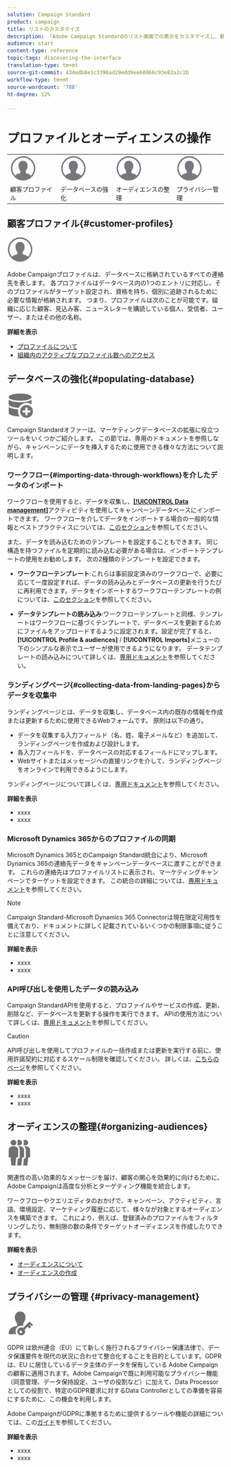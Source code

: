 ```yaml
---
solution: Campaign Standard
product: campaign
title: リストのカスタマイズ
description: 「Adobe Campaign Standardのリスト画面での表示をカスタマイズし、動作をカスタマイズする方法：要素の並べ替え、フィルタリング、削除または複製を行う方法について説明します。 リスト画面には、1つまたは複数の特定のリソースの要素が表示されます。」
audience: start
content-type: reference
topic-tags: discovering-the-interface
translation-type: tm+mt
source-git-commit: 434edb8e1c3396ad29edd9ee60866c93e82a2c1b
workflow-type: tm+mt
source-wordcount: '788'
ht-degree: 12%

---
```



# プロファイルとオーディエンスの操作

<table>
<tr>
    <td valign="top">
        <a href="../../start/using/work-with-audiences.md"><img width="60px" alt="conditions" src="assets/icon_profile.svg"/></a>
    </td>
    <td valign="top">
        <a href="../../api/using/creating-a-service.md"><img width="60px" alt="条件" src="assets/icon_profile.svg"/></a>
    </td>
    <td valign="top">
        <a href="../../api/using/interacting-with-custom-resources.md"><img width="60px" alt="条件" src="assets/icon_profile.svg"/></a>
    </td>
    <td valign="top">
        <a href="../../api/using/interacting-with-marketing-history.md"><img width="60px" alt="条件" src="assets/icon_profile.svg"/></a>
    </td>
</tr>
<tr>
<td>顧客プロファイル</td>
<td>データベースの強化</td>
<td>オーディエンスの整理</td>
<td>プライバシー管理</td>
</tr>
</table>

## 顧客プロファイル{#customer-profiles}

<img width="60px" alt="条件" src="assets/icon_profile.svg"/>

Adobe Campaignプロファイルは、データベースに格納されているすべての連絡先を表します。 各プロファイルはデータベース内の1つのエントリに対応し、そのプロファイルがターゲット設定され、資格を持ち、個別に追跡されるために必要な情報が格納されます。 つまり、プロファイルは次のことが可能です。組織に応じた顧客、見込み客、ニュースレターを購読している個人、受信者、ユーザー、またはその他の名称。

**詳細を表示**

* [プロファイルについて](../../audiences/using/about-profiles.md)
* [組織内のアクティブなプロファイル数へのアクセス](../../audiences/using/active-profiles.md)

## データベースの強化{#populating-database}

<img width="60px" alt="条件" src="assets/icon_populate.svg"/>

Campaign Standardオファーは、マーケティングデータベースの拡張に役立つツールをいくつかご紹介します。 この節では、専用のドキュメントを参照しながら、キャンペーンにデータを挿入するために使用できる様々な方法について説明します。

### ワークフロー{#importing-data-through-workflows}を介したデータのインポート

ワークフローを使用すると、データを収集し、[**[!UICONTROL Data management]**](../../automating/using/about-data-management-activities.md)アクティビティを使用してキャンペーンデータベースにインポートできます。 ワークフローを介してデータをインポートする場合の一般的な情報とベストプラクティスについては、[このセクション](../../automating/using/about-data-import-and-export.md)を参照してください。

また、データを読み込むためのテンプレートを設定することもできます。 同じ構造を持つファイルを定期的に読み込む必要がある場合は、インポートテンプレートの使用をお勧めします。 次の2種類のテンプレートを設定できます。

* **ワークフローテンプレート**:これらは事前設定済みのワークフローで、必要に応じて一度設定すれば、データの読み込みとデータベースの更新を行うたびに再利用できます。データをインポートするワークフローテンプレートの例については、[このセクション](../../automating/using/creating-import-workflow-templates.md)を参照してください。

* **データテンプレートの読み込み**:ワークフローテンプレートと同様、テンプレートはワークフローに基づくテンプレートで、データベースを更新するためにファイルをアップロードするように設定されます。設定が完了すると、**[!UICONTROL Profile & audiences]** / **[!UICONTROL Imports]**&#x200B;メニューの下のシンプルな表示でユーザーが使用できるようになります。 データテンプレートの読み込みについて詳しくは、[専用ドキュメント](../../automating/using/importing-data-with-import-templates.md)を参照してください。

### ランディングページ{#collecting-data-from-landing-pages}からデータを収集中

ランディングページとは、データを収集し、データベース内の既存の情報を作成または更新するために使用できるWebフォームです。 原則は以下の通り。

* データを収集する入力フィールド（名、姓、電子メールなど）を追加して、ランディングページを作成および設計します。
* 各入力フィールドを、データベースの対応するフィールドにマップします。
* Webサイトまたはメッセージへの直接リンクを介して、ランディングページをオンラインで利用できるようにします。

ランディングページについて詳しくは、[専用ドキュメント](../../channels/using/getting-started-with-landing-pages.md)を参照してください。

**詳細を表示**

* xxxx
* xxxx

### Microsoft Dynamics 365からのプロファイルの同期

Microsoft Dynamics 365とのCampaign Standard統合により、Microsoft Dynamics 365の連絡先データをキャンペーンデータベースに渡すことができます。
これらの連絡先はプロファイルリストに表示され、マーケティングキャンペーンでターゲットを設定できます。 この統合の詳細については、[専用ドキュメント](../../integrating/using/d365-acs-get-started.md)を参照してください。

>[!NOTE]
>
>Campaign Standard-Microsoft Dynamics 365 Connectorは現在限定可用性を備えており、ドキュメントに詳しく記載されているいくつかの制限事項に従うことに注意してください。

**詳細を表示**

* xxxx
* xxxx

### API呼び出しを使用したデータの読み込み

Campaign StandardAPIを使用すると、プロファイルやサービスの作成、更新、削除など、データベースを更新する操作を実行できます。 APIの使用方法について詳しくは、[専用ドキュメント](../../api/using/get-started-apis.md)を参照してください。

>[!CAUTION]
>
>API呼び出しを使用してプロファイルの一括作成または更新を実行する前に、使用許諾契約に対応するスケール制限を確認してください。 詳しくは、[こちらのページ](https://helpx.adobe.com/jp/legal/product-descriptions/campaign-standard.html#ITInfrastructureResourcesbyActiveProfilesTiers)を参照してください。

**詳細を表示**

* xxxx
* xxxx

## オーディエンスの整理{#organizing-audiences}

<img width="60px" alt="条件" src="assets/icon_audience.svg"/>

関連性の高い効果的なメッセージを届け、顧客の関心を効果的に向けるために、Adobe Campaignは高度な分析とターゲティング機能を統合します。

ワークフローやクエリエディタのおかげで、キャンペーン、アクティビティ、言語、環境設定、マーケティング履歴に応じて、様々なが対象とするオーディエンスを構築できます。 これにより、例えば、登録済みのプロファイルをフィルタリングしたり、無制限の数の条件でターゲットオーディエンスを作成したりできます。

**詳細を表示**

* [オーディエンスについて](../../audiences/using/about-audiences.md)
* [オーディエンスの作成](../../audiences/using/creating-audiences.md)

## プライバシーの管理 {#privacy-management}

<img width="60px" alt="条件" src="assets/icon_privacy.svg"/>

GDPR は欧州連合（EU）にて新しく施行されるプライバシー保護法律で、データ保護要件を現代の状況に合わせて整合化することを目的としています。GDPR は、EU に居住しているデータ主体のデータを保有している Adobe Campaign の顧客に適用されます。Adobe Campaignで既に利用可能なプライバシー機能（同意管理、データ保持設定、ユーザの役割など）に加えて、Data Processorとしての役割で、特定のGDPR要求に対するData Controllerとしての準備を容易にするために、この機会を利用します。

Adobe CampaignがGDPRに準拠するために提供するツールや機能の詳細については、この[ガイド](https://experienceleague.adobe.com/docs/campaign-classic/using/getting-started/privacy/privacy-management.html?lang=ja)を参照してください。

**詳細を表示**

* xxxx
* xxxx